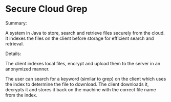 Secure Cloud Grep
=================

Summary:

A system in Java to store, search and retrieve files securely from the cloud. It indexes the files on the client before storage for efficient search and retrieval.

Details:

The client indexes local files, encrypt and upload them to the server in an anonymized manner.

The user can search for a keyword (similar to grep) on the client which uses the index to determine the file to download. The client downloads it, decrypts it and stores it back on the machine with the correct file name from the index.
